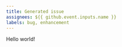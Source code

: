 ```yaml
---
title: Generated issue
assignees: ${{ github.event.inputs.name }}
labels: bug, enhancement
---
```

Hello world!
